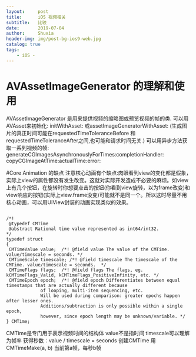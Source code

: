 ```yaml
---
layout:     post
title:      iOS 视频相关
subtitle:   比较
date:       2019-07-04
author:     Shuxia
header-img: img/post-bg-ios9-web.jpg
catalog: true
tags:
    - iOS -
---
```

# AVAssetImageGenerator 的理解和使用
AVAssetImageGenerator 是用来提供视频的缩略图或预览视频的帧的类.
可以用AVAsset来初始化: initWithAsset:  或assetImageGeneratorWithAsset:
(生成图片的真正时间可能在requestedTimeToleranceBefore 和 requestedTimeToleranceAfter之间,也可能和请求时间无关.)
可以用异步方法获取一系列视频的帧:
generateCGImagesAsynchronouslyForTimes:completionHandler:
copyCGImageAtTime:actualTime:error:

#Core Animation 的缺点
注意核心动画有个缺点:肉眼看到view的变化都是假象，实际上view的属性都没有发生改变。这就对实际开发造成不必要的麻烦。如view上有几个按钮，在旋转时你想要点击的按钮(你看到view旋转，以为frame改变)和view响应的按钮(实际上view.frame没变)可能就不是同一个。所以这时尽量不用核心动画，可以用UIView封装的动画实现类似的效果。


```

/*!
 @typedef CMTime
 @abstract Rational time value represented as int64/int32.
*/
typedef struct
{
 CMTimeValue value;  /*! @field value The value of the CMTime. value/timescale = seconds. */
 CMTimeScale timescale; /*! @field timescale The timescale of the CMTime. value/timescale = seconds.  */
 CMTimeFlags flags;  /*! @field flags The flags, eg. kCMTimeFlags_Valid, kCMTimeFlags_PositiveInfinity, etc. */
 CMTimeEpoch epoch;  /*! @field epoch Differentiates between equal timestamps that are actually different because
             of looping, multi-item sequencing, etc.  
             Will be used during comparison: greater epochs happen after lesser ones. 
             Additions/subtraction is only possible within a single epoch,
             however, since epoch length may be unknown/variable. */
} CMTime;

```
CMTime是专门用于表示视频时间的结构体
value不是指时间
timescale可以理解为帧率
获得秒数：value / timescale = seconds
创建CMTime 用 CMTimeMake(a, b) 当前第a帧，每秒b帧